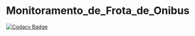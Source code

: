 # Monitoramento_de_Frota_de_Onibus

[![Codacy Badge](https://api.codacy.com/project/badge/Grade/55b9a5b5d9634c5ba544f4474db4defa)](https://app.codacy.com/gh/Dev-Henrique-Almeida/Monitoramento_de_Frota_de_Onibus?utm_source=github.com&utm_medium=referral&utm_content=Dev-Henrique-Almeida/Monitoramento_de_Frota_de_Onibus&utm_campaign=Badge_Grade)